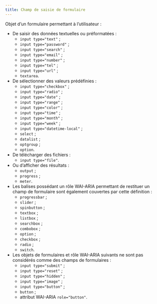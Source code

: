 ```yaml
---
title: Champ de saisie de formulaire 
---
```


Objet d’un formulaire permettant à l’utilisateur :
* De saisir des données textuelles ou préformatées :
    * `input type="text"` ; 
    * `input type="password"` ; 
    * `input type="search"` ; 
    * `input type="email"` ; 
    * `input type="number"` ; 
    * `input type="tel"` ; 
    * `input type="url"` ; 
    * `textarea`.
* De sélectionner des valeurs prédéfinies :
    * `input type="checkbox"` ; 
    * `input type="radio"` ; 
    * `input type="date"` ; 
    * `input type="range"` ; 
    * `input type="color"` ; 
    * `input type="time"` ; 
    * `input type="month"` ; 
    * `input type="week"` ; 
    * `input type="datetime-local"` ; 
    * `select` ; 
    * `datalist` ; 
    * `optgroup` ; 
    * `option`.
* De télécharger des fichiers :
    * `input type="file"`.
* Ou d’afficher des résultats :
    * `output` ; 
    * `progress` ; 
    * `meter`.
* Les balises possédant un rôle WAI-ARIA permettant de restituer un champ de formulaire sont également couvertes par cette définition :
    * `progressbar` ; 
    * `slider` ; 
    * `spinbutton` ; 
    * `textbox` ; 
    * `listbox` ; 
    * `searchbox` ; 
    * `combobox` ; 
    * `option` ; 
    * `checkbox` ; 
    * `radio` ; 
    * `switch`.
* Les objets de formulaires et rôle WAI-ARIA suivants ne sont pas considérés comme des champs de formulaires :
    * `input type="submit"` ; 
    * `input type="reset"` ; 
    * `input type="hidden"` ; 
    * `input type="image"` ; 
    * `input type="button"` ; 
    * `button` ; 
    * attribut WAI-ARIA `role="button"`.
